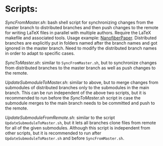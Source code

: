 Scripts:
========

*SyncFromMaster.sh*: bash shell script for synchronizing changes from the master branch to distributed branches and then push changes to the remote for writing LaTeX files in parallel with multiple authors. Require the LaTeX makefile and associated tools. Usage example: [NanofiberPaper](https://github.com/CQuIC/FaradaySqueezingProtocol). Distributed branches are explicitly put in folders named after the branch names and got ignored in the master branch. Need to modify the distributed branch names in order to adapt to specific cases.

*SyncToMaster.sh*: similar to `SyncFromMaster.sh`, but to synchronize changes from distributed branches to the master branch as well as push changes to the remote.

*UpdateSubmoduleToMaster.sh*: similar to above, but to merge changes from submodules of distributed branches only to the submodules in the main branch. This can be run independent of the above two scripts, but it is recommended to run before the *SyncToMaster.sh* script in case the submodule merges to the main branch needs to be committed and push to the remote.

*UpdateSubmoduleFromRemote.sh*: similar to the script `UpdateSubmoduleToMaster.sh`, but it lets all branches clone files from remote for all of the given submodules. Although this script is independent from other scripts, but it is recommended to run after `UpdateSubmoduleToMaster.sh` and before `SyncFromMaster.sh`.
